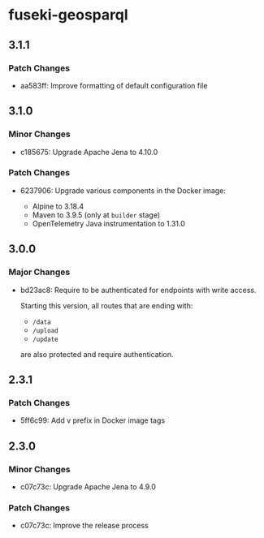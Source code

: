 # fuseki-geosparql

## 3.1.1

### Patch Changes

- aa583ff: Improve formatting of default configuration file

## 3.1.0

### Minor Changes

- c185675: Upgrade Apache Jena to 4.10.0

### Patch Changes

- 6237906: Upgrade various components in the Docker image:

  - Alpine to 3.18.4
  - Maven to 3.9.5 (only at `builder` stage)
  - OpenTelemetry Java instrumentation to 1.31.0

## 3.0.0

### Major Changes

- bd23ac8: Require to be authenticated for endpoints with write access.

  Starting this version, all routes that are ending with:

  - `/data`
  - `/upload`
  - `/update`

  are also protected and require authentication.

## 2.3.1

### Patch Changes

- 5ff6c99: Add v prefix in Docker image tags

## 2.3.0

### Minor Changes

- c07c73c: Upgrade Apache Jena to 4.9.0

### Patch Changes

- c07c73c: Improve the release process
